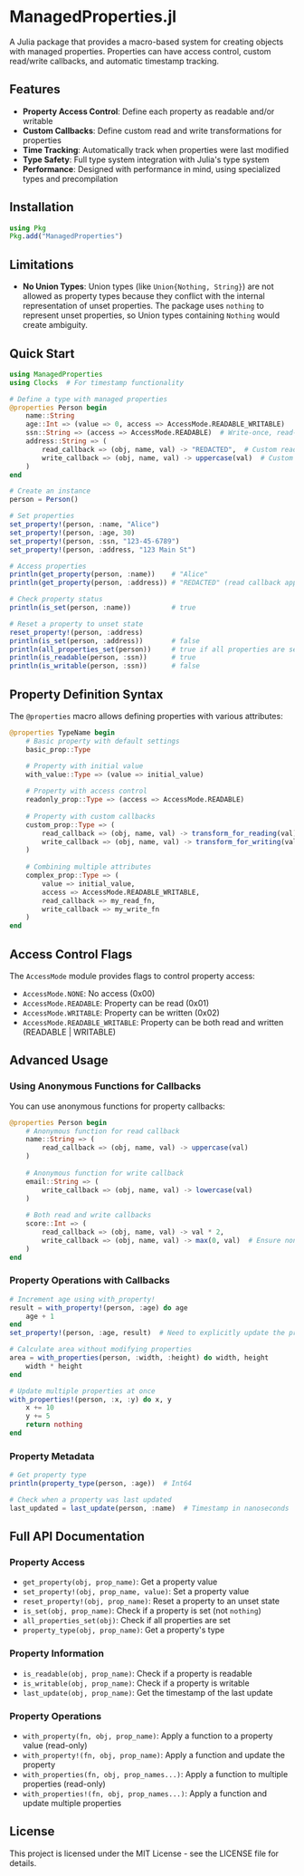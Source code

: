 # ManagedProperties.jl

A Julia package that provides a macro-based system for creating objects with managed properties. Properties can have access control, custom read/write callbacks, and automatic timestamp tracking.

## Features

- **Property Access Control**: Define each property as readable and/or writable
- **Custom Callbacks**: Define custom read and write transformations for properties
- **Time Tracking**: Automatically track when properties were last modified
- **Type Safety**: Full type system integration with Julia's type system
- **Performance**: Designed with performance in mind, using specialized types and precompilation

## Installation

```julia
using Pkg
Pkg.add("ManagedProperties")
```

## Limitations

- **No Union Types**: Union types (like `Union{Nothing, String}`) are not allowed as property types because they conflict with the internal representation of unset properties. The package uses `nothing` to represent unset properties, so Union types containing `Nothing` would create ambiguity.

## Quick Start

```julia
using ManagedProperties
using Clocks  # For timestamp functionality

# Define a type with managed properties
@properties Person begin
    name::String
    age::Int => (value => 0, access => AccessMode.READABLE_WRITABLE)
    ssn::String => (access => AccessMode.READABLE)  # Write-once, read-only
    address::String => (
        read_callback => (obj, name, val) -> "REDACTED",  # Custom read transformation
        write_callback => (obj, name, val) -> uppercase(val)  # Custom write transformation
    )
end

# Create an instance
person = Person()

# Set properties
set_property!(person, :name, "Alice")
set_property!(person, :age, 30)
set_property!(person, :ssn, "123-45-6789")
set_property!(person, :address, "123 Main St")

# Access properties
println(get_property(person, :name))    # "Alice"
println(get_property(person, :address)) # "REDACTED" (read callback applied)

# Check property status
println(is_set(person, :name))          # true

# Reset a property to unset state
reset_property!(person, :address)
println(is_set(person, :address))       # false
println(all_properties_set(person))     # true if all properties are set
println(is_readable(person, :ssn))      # true
println(is_writable(person, :ssn))      # false
```

## Property Definition Syntax

The `@properties` macro allows defining properties with various attributes:

```julia
@properties TypeName begin
    # Basic property with default settings
    basic_prop::Type

    # Property with initial value
    with_value::Type => (value => initial_value)
    
    # Property with access control
    readonly_prop::Type => (access => AccessMode.READABLE)
    
    # Property with custom callbacks
    custom_prop::Type => (
        read_callback => (obj, name, val) -> transform_for_reading(val),
        write_callback => (obj, name, val) -> transform_for_writing(val)
    )
    
    # Combining multiple attributes
    complex_prop::Type => (
        value => initial_value,
        access => AccessMode.READABLE_WRITABLE,
        read_callback => my_read_fn,
        write_callback => my_write_fn
    )
end
```

## Access Control Flags

The `AccessMode` module provides flags to control property access:

- `AccessMode.NONE`: No access (0x00)
- `AccessMode.READABLE`: Property can be read (0x01)
- `AccessMode.WRITABLE`: Property can be written (0x02)
- `AccessMode.READABLE_WRITABLE`: Property can be both read and written (READABLE | WRITABLE)

## Advanced Usage

### Using Anonymous Functions for Callbacks

You can use anonymous functions for property callbacks:

```julia
@properties Person begin
    # Anonymous function for read callback
    name::String => (
        read_callback => (obj, name, val) -> uppercase(val)
    )
    
    # Anonymous function for write callback
    email::String => (
        write_callback => (obj, name, val) -> lowercase(val)
    )
    
    # Both read and write callbacks
    score::Int => (
        read_callback => (obj, name, val) -> val * 2,
        write_callback => (obj, name, val) -> max(0, val)  # Ensure non-negative
    )
end
```

### Property Operations with Callbacks

```julia
# Increment age using with_property!
result = with_property!(person, :age) do age
    age + 1
end
set_property!(person, :age, result)  # Need to explicitly update the property

# Calculate area without modifying properties
area = with_properties(person, :width, :height) do width, height
    width * height
end

# Update multiple properties at once
with_properties!(person, :x, :y) do x, y
    x += 10
    y += 5
    return nothing
end
```

### Property Metadata

```julia
# Get property type
println(property_type(person, :age))  # Int64

# Check when a property was last updated
last_updated = last_update(person, :name)  # Timestamp in nanoseconds
```

## Full API Documentation

### Property Access

- `get_property(obj, prop_name)`: Get a property value
- `set_property!(obj, prop_name, value)`: Set a property value
- `reset_property!(obj, prop_name)`: Reset a property to an unset state
- `is_set(obj, prop_name)`: Check if a property is set (not `nothing`)
- `all_properties_set(obj)`: Check if all properties are set
- `property_type(obj, prop_name)`: Get a property's type

### Property Information

- `is_readable(obj, prop_name)`: Check if a property is readable
- `is_writable(obj, prop_name)`: Check if a property is writable
- `last_update(obj, prop_name)`: Get the timestamp of the last update

### Property Operations

- `with_property(fn, obj, prop_name)`: Apply a function to a property value (read-only)
- `with_property!(fn, obj, prop_name)`: Apply a function and update the property
- `with_properties(fn, obj, prop_names...)`: Apply a function to multiple properties (read-only)
- `with_properties!(fn, obj, prop_names...)`: Apply a function and update multiple properties

## License

This project is licensed under the MIT License - see the LICENSE file for details.
